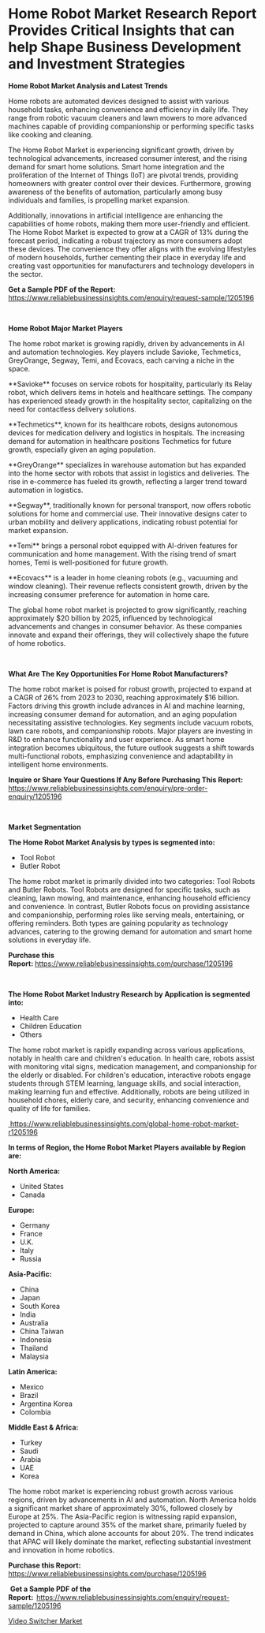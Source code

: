 <p><h1>Home Robot Market Research Report Provides Critical Insights that can help Shape Business Development and Investment Strategies</h1></p><p><strong>Home Robot Market Analysis and Latest Trends</strong></p>
<p><p>Home robots are automated devices designed to assist with various household tasks, enhancing convenience and efficiency in daily life. They range from robotic vacuum cleaners and lawn mowers to more advanced machines capable of providing companionship or performing specific tasks like cooking and cleaning.</p><p>The Home Robot Market is experiencing significant growth, driven by technological advancements, increased consumer interest, and the rising demand for smart home solutions. Smart home integration and the proliferation of the Internet of Things (IoT) are pivotal trends, providing homeowners with greater control over their devices. Furthermore, growing awareness of the benefits of automation, particularly among busy individuals and families, is propelling market expansion.</p><p>Additionally, innovations in artificial intelligence are enhancing the capabilities of home robots, making them more user-friendly and efficient. The Home Robot Market is expected to grow at a CAGR of 13% during the forecast period, indicating a robust trajectory as more consumers adopt these devices. The convenience they offer aligns with the evolving lifestyles of modern households, further cementing their place in everyday life and creating vast opportunities for manufacturers and technology developers in the sector.</p></p>
<p><strong>Get a Sample PDF of the Report:&nbsp;</strong> <a href="https://www.reliablebusinessinsights.com/enquiry/request-sample/1205196?utm_campaign=2247&utm_medium=2&utm_source=Github&utm_content=ia&utm_term=04042025&utm_id=home-robot">https://www.reliablebusinessinsights.com/enquiry/request-sample/1205196</a></p>
<p>&nbsp;</p>
<p><strong>Home Robot Major Market Players</strong></p>
<p><p>The home robot market is growing rapidly, driven by advancements in AI and automation technologies. Key players include Savioke, Techmetics, GreyOrange, Segway, Temi, and Ecovacs, each carving a niche in the space.</p><p>**Savioke** focuses on service robots for hospitality, particularly its Relay robot, which delivers items in hotels and healthcare settings. The company has experienced steady growth in the hospitality sector, capitalizing on the need for contactless delivery solutions. </p><p>**Techmetics**, known for its healthcare robots, designs autonomous devices for medication delivery and logistics in hospitals. The increasing demand for automation in healthcare positions Techmetics for future growth, especially given an aging population.</p><p>**GreyOrange** specializes in warehouse automation but has expanded into the home sector with robots that assist in logistics and deliveries. The rise in e-commerce has fueled its growth, reflecting a larger trend toward automation in logistics.</p><p>**Segway**, traditionally known for personal transport, now offers robotic solutions for home and commercial use. Their innovative designs cater to urban mobility and delivery applications, indicating robust potential for market expansion.</p><p>**Temi** brings a personal robot equipped with AI-driven features for communication and home management. With the rising trend of smart homes, Temi is well-positioned for future growth.</p><p>**Ecovacs** is a leader in home cleaning robots (e.g., vacuuming and window cleaning). Their revenue reflects consistent growth, driven by the increasing consumer preference for automation in home care.</p><p>The global home robot market is projected to grow significantly, reaching approximately $20 billion by 2025, influenced by technological advancements and changes in consumer behavior. As these companies innovate and expand their offerings, they will collectively shape the future of home robotics.</p></p>
<p>&nbsp;</p>
<p><strong>What Are The Key Opportunities For Home Robot Manufacturers?</strong></p>
<p><p>The home robot market is poised for robust growth, projected to expand at a CAGR of 26% from 2023 to 2030, reaching approximately $16 billion. Factors driving this growth include advances in AI and machine learning, increasing consumer demand for automation, and an aging population necessitating assistive technologies. Key segments include vacuum robots, lawn care robots, and companionship robots. Major players are investing in R&D to enhance functionality and user experience. As smart home integration becomes ubiquitous, the future outlook suggests a shift towards multi-functional robots, emphasizing convenience and adaptability in intelligent home environments.</p></p>
<p><strong>Inquire or Share Your Questions If Any Before Purchasing This Report:</strong> <a href="https://www.reliablebusinessinsights.com/enquiry/pre-order-enquiry/1205196?utm_campaign=2247&utm_medium=2&utm_source=Github&utm_content=ia&utm_term=04042025&utm_id=home-robot">https://www.reliablebusinessinsights.com/enquiry/pre-order-enquiry/1205196</a></p>
<p>&nbsp;</p>
<p><strong>Market Segmentation</strong></p>
<p><strong>The Home Robot Market Analysis by types is segmented into:</strong></p>
<p><ul><li>Tool Robot</li><li>Butler Robot</li></ul></p>
<p><p>The home robot market is primarily divided into two categories: Tool Robots and Butler Robots. Tool Robots are designed for specific tasks, such as cleaning, lawn mowing, and maintenance, enhancing household efficiency and convenience. In contrast, Butler Robots focus on providing assistance and companionship, performing roles like serving meals, entertaining, or offering reminders. Both types are gaining popularity as technology advances, catering to the growing demand for automation and smart home solutions in everyday life.</p></p>
<p><strong>Purchase this Report:&nbsp;</strong><a href="https://www.reliablebusinessinsights.com/purchase/1205196?utm_campaign=2247&utm_medium=2&utm_source=Github&utm_content=ia&utm_term=04042025&utm_id=home-robot">https://www.reliablebusinessinsights.com/purchase/1205196</a></p>
<p>&nbsp;</p>
<p><strong>The Home Robot Market Industry Research by Application is segmented into:</strong></p>
<p><ul><li>Health Care</li><li>Children Education</li><li>Others</li></ul></p>
<p><p>The home robot market is rapidly expanding across various applications, notably in health care and children's education. In health care, robots assist with monitoring vital signs, medication management, and companionship for the elderly or disabled. For children's education, interactive robots engage students through STEM learning, language skills, and social interaction, making learning fun and effective. Additionally, robots are being utilized in household chores, elderly care, and security, enhancing convenience and quality of life for families.</p></p>
<p><a href="https://www.reliablebusinessinsights.com/global-home-robot-market-r1205196?utm_campaign=2247&utm_medium=2&utm_source=Github&utm_content=ia&utm_term=04042025&utm_id=home-robot">&nbsp;https://www.reliablebusinessinsights.com/global-home-robot-market-r1205196</a></p>
<p><strong>In terms of Region, the Home Robot Market Players available by Region are:</strong></p>
<p>
    <p> <strong> North America: </strong>
        <ul>
            <li>United States</li>
            <li>Canada</li>
        </ul>
        </p> 
    <p> <strong> Europe: </strong>
        <ul>
            <li>Germany</li>
            <li>France</li>
            <li>U.K.</li>
            <li>Italy</li>
            <li>Russia</li>
        </ul>
        </p> 
    <p> <strong> Asia-Pacific: </strong>
        <ul>
            <li>China</li>
            <li>Japan</li>
            <li>South Korea</li>
            <li>India</li>
            <li>Australia</li>
            <li>China Taiwan</li>
            <li>Indonesia</li>
            <li>Thailand</li>
            <li>Malaysia</li>
        </ul>
        </p> 
    <p> <strong> Latin America: </strong>
        <ul>
            <li>Mexico</li>
            <li>Brazil</li>
            <li>Argentina Korea</li>
            <li>Colombia</li>
        </ul>
        </p> 
    <p> <strong> Middle East & Africa: </strong>
        <ul>
            <li>Turkey</li>
            <li>Saudi</li>
            <li>Arabia</li>
            <li>UAE</li>
            <li>Korea</li>
        </ul>
    </p>
    </p>
<p><p>The home robot market is experiencing robust growth across various regions, driven by advancements in AI and automation. North America holds a significant market share of approximately 30%, followed closely by Europe at 25%. The Asia-Pacific region is witnessing rapid expansion, projected to capture around 35% of the market share, primarily fueled by demand in China, which alone accounts for about 20%. The trend indicates that APAC will likely dominate the market, reflecting substantial investment and innovation in home robotics.</p></p>
<p><strong>Purchase this Report: </strong><a href="https://www.reliablebusinessinsights.com/purchase/1205196?utm_campaign=2247&utm_medium=2&utm_source=Github&utm_content=ia&utm_term=04042025&utm_id=home-robot">https://www.reliablebusinessinsights.com/purchase/1205196</a></p>
<p>&nbsp;<strong>Get a Sample PDF of the Report:&nbsp;&nbsp;</strong><a href="https://www.reliablebusinessinsights.com/enquiry/request-sample/1205196?utm_campaign=2247&utm_medium=2&utm_source=Github&utm_content=ia&utm_term=04042025&utm_id=home-robot">https://www.reliablebusinessinsights.com/enquiry/request-sample/1205196</a></p>
<p><strong></strong></p>
<p><p><a href="https://github.com/bensemilia864/Market-Research-Report-List-1/blob/main/video-switcher-market.md?utm_campaign=2247&utm_medium=2&utm_source=Github&utm_content=ia&utm_term=04042025&utm_id=home-robot">Video Switcher Market</a></p></p>